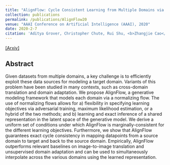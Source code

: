 ```yaml
---
title: "AlignFlow: Cycle Consistent Learning from Multiple Domains via Normalizing Flows"
collection: publications
permalink: /publications/AlignFlow20
venue: "AAAI Conference on Artificial Intelligence (AAAI), 2020"
date: 2020-2-7
citation: 'Aditya Grover, Christopher Chute, Rui Shu, <b>Zhangjie Cao</b>, Stefano Ermon. <i>AAAI Conference on Artificial Intelligence</i> <b>AAAI 2018</b>.'
---
```


[[Arxiv]](https://arxiv.org/pdf/1905.12892.pdf)

## Abstract
Given datasets from multiple domains, a key challenge is to
efficiently exploit these data sources for modeling a target
domain. Variants of this problem have been studied in many
contexts, such as cross-domain translation and domain adaptation. We propose AlignFlow, a generative modeling framework
that models each domain via a normalizing flow. The use of
normalizing flows allows for a) flexibility in specifying learning objectives via adversarial training, maximum likelihood
estimation, or a hybrid of the two methods; and b) learning
and exact inference of a shared representation in the latent
space of the generative model. We derive a uniform set of
conditions under which AlignFlow is marginally-consistent
for the different learning objectives. Furthermore, we show
that AlignFlow guarantees exact cycle consistency in mapping
datapoints from a source domain to target and back to the
source domain. Empirically, AlignFlow outperforms relevant
baselines on image-to-image translation and unsupervised domain adaptation and can be used to simultaneously interpolate
across the various domains using the learned representation.
